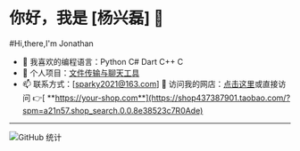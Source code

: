 # 你好，我是 [杨兴磊] 👋
#Hi,there,I'm Jonathan


- 🌱 我喜欢的编程语言：Python C# Dart C++ C
- 🚀 个人项目：[文件传输与聊天工具](https://github.com/你的仓库)
- 📫 联系方式：[sparky2021@163.com]
🚀 访问我的网店：[点击这里]([https://your-shop.com](https://shop437387901.taobao.com/?spm=a21n57.shop_search.0.0.8e38523c7R0Ade))或直接访问 👉[ **https://your-shop.com**](https://shop437387901.taobao.com/?spm=a21n57.shop_search.0.0.8e38523c7R0Ade)
---
![GitHub 统计](https://github-readme-stats.vercel.app/api?username=yangxinglei&show_icons=true&theme=radical)
